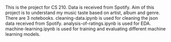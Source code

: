 This is the project for CS 210.
Data is received from Spotify. Aim of this project is to understand my music taste based on artist, album and genre.
There are 3 notebooks. 
cleaning-data.ipynb is used for cleaning the json data received from Spotify.
analysis-of-ratings.ipynb is used for EDA.
machine-learning.ipynb is used for training and evaluating different machine learning models. 
